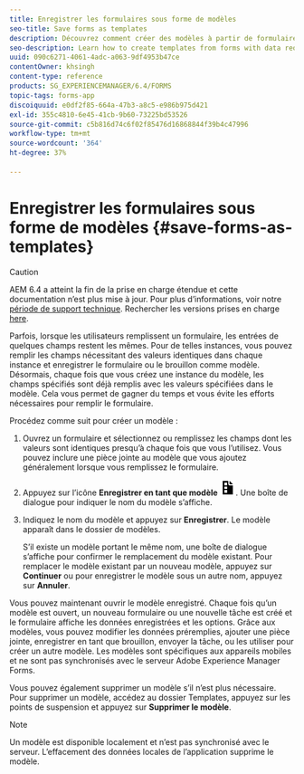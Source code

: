 ```yaml
---
title: Enregistrer les formulaires sous forme de modèles
seo-title: Save forms as templates
description: Découvrez comment créer des modèles à partir de formulaires avec des données requises à plusieurs reprises.
seo-description: Learn how to create templates from forms with data required repeatedly.
uuid: 090c6271-4061-4adc-a063-9df4953b47ce
contentOwner: khsingh
content-type: reference
products: SG_EXPERIENCEMANAGER/6.4/FORMS
topic-tags: forms-app
discoiquuid: e0df2f85-664a-47b3-a8c5-e986b975d421
exl-id: 355c4810-6e45-41cb-9b60-73225bd53526
source-git-commit: c5b816d74c6f02f85476d16868844f39b4c47996
workflow-type: tm+mt
source-wordcount: '364'
ht-degree: 37%

---
```


# Enregistrer les formulaires sous forme de modèles {#save-forms-as-templates}

>[!CAUTION]
>
>AEM 6.4 a atteint la fin de la prise en charge étendue et cette documentation n’est plus mise à jour. Pour plus d’informations, voir notre [période de support technique](https://helpx.adobe.com/fr/support/programs/eol-matrix.html). Rechercher les versions prises en charge [here](https://experienceleague.adobe.com/docs/?lang=fr).

Parfois, lorsque les utilisateurs remplissent un formulaire, les entrées de quelques champs restent les mêmes. Pour de telles instances, vous pouvez remplir les champs nécessitant des valeurs identiques dans chaque instance et enregistrer le formulaire ou le brouillon comme modèle. Désormais, chaque fois que vous créez une instance du modèle, les champs spécifiés sont déjà remplis avec les valeurs spécifiées dans le modèle. Cela vous permet de gagner du temps et vous évite les efforts nécessaires pour remplir le formulaire.

Procédez comme suit pour créer un modèle :

1. Ouvrez un formulaire et sélectionnez ou remplissez les champs dont les valeurs sont identiques presqu’à chaque fois que vous l’utilisez. Vous pouvez inclure une pièce jointe au modèle que vous ajoutez généralement lorsque vous remplissez le formulaire.
1. Appuyez sur l’icône **Enregistrer en tant que modèle** ![save_as_template](assets/save_as_template.png). Une boîte de dialogue pour indiquer le nom du modèle s’affiche.
1. Indiquez le nom du modèle et appuyez sur **Enregistrer**. Le modèle apparaît dans le dossier de modèles.

   S’il existe un modèle portant le même nom, une boîte de dialogue s’affiche pour confirmer le remplacement du modèle existant. Pour remplacer le modèle existant par un nouveau modèle, appuyez sur **Continuer** ou pour enregistrer le modèle sous un autre nom, appuyez sur **Annuler**.

Vous pouvez maintenant ouvrir le modèle enregistré. Chaque fois qu’un modèle est ouvert, un nouveau formulaire ou une nouvelle tâche est créé et le formulaire affiche les données enregistrées et les options. Grâce aux modèles, vous pouvez modifier les données préremplies, ajouter une pièce jointe, enregistrer en tant que brouillon, envoyer la tâche, ou les utiliser pour créer un autre modèle. Les modèles sont spécifiques aux appareils mobiles et ne sont pas synchronisés avec le serveur Adobe Experience Manager Forms.

Vous pouvez également supprimer un modèle s’il n’est plus nécessaire. Pour supprimer un modèle, accédez au dossier Templates, appuyez sur les points de suspension et appuyez sur **Supprimer le modèle**.

>[!NOTE]
>
>Un modèle est disponible localement et n’est pas synchronisé avec le serveur. L’effacement des données locales de l’application supprime le modèle.
